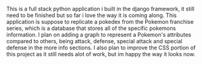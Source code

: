 This is a full stack python application i built in the django framework, it still need to be finished but so far i love the way it is coming along.
This application is suppose to replicate a pokedex from the Pokemon franchise series, which is a database that stores all of the specific pokemons information.
I plan on adding a graph to represent a Pokemon's attributes compared to others, being attack, defense, special attack and special defense in the more info sections. I also plan to improve the CSS portion of this project as it still needs alot of work, but im happy the way it looks now.
